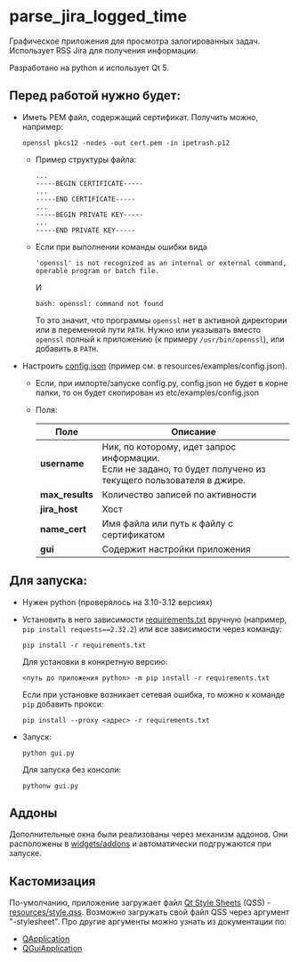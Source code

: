 # parse_jira_logged_time

Графическое приложения для просмотра залогированных задач.
Использует RSS Jira для получения информации.

Разработано на python и использует Qt 5.

## Перед работой нужно будет:
  * Иметь PEM файл, содержащий сертификат. Получить можно, например:
    ```
    openssl pkcs12 -nodes -out cert.pem -in ipetrash.p12
    ```
    
    * Пример структуры файла:
      ```
      ...
      -----BEGIN CERTIFICATE-----
      ...
      -----END CERTIFICATE-----
      ...
      -----BEGIN PRIVATE KEY-----
      ...
      -----END PRIVATE KEY-----
      ```
      
    * Если при выполнении команды ошибки вида
      ```
      'openssl' is not recognized as an internal or external command, operable program or batch file.
      ```
      И
      ```
      bash: openssl: command not found
      ```
      
      То это значит, что программы `openssl` нет в активной директории или в переменной пути `PATH`.
      Нужно или указывать вместо `openssl` полный к приложению (к примеру `/usr/bin/openssl`), или добавить в `PATH`. 

  * Настроить [config.json](resources/examples/config.json) (пример см. в resources/examples/config.json).
    * Если, при импорте/запуске config.py, config.json не будет в корне папки, то он будет скопирован из etc/examples/config.json
    * Поля:
  
      | Поле            | Описание                                                                                                          |
      |-----------------|-------------------------------------------------------------------------------------------------------------------|
      | **username**    | Ник, по которому, идет запрос информации.<br/>Если не задано, то будет получено из текущего пользователя в джире. |
      | **max_results** | Количество записей по активности                                                                                  |
      | **jira_host**   | Хост                                                                                                              |
      | **name_cert**   | Имя файла или путь к файлу с сертификатом                                                                         |
      | **gui**         | Содержит настройки приложения                                                                                     |

## Для запуска:
  * Нужен python (проверялось на 3.10-3.12 версиях)
  * Установить в него зависимости [requirements.txt](requirements.txt) вручную (например, `pip install requests==2.32.2`) или все зависимости через команду:
    ```
    pip install -r requirements.txt
    ```
    Для установки в конкретную версию:
    ```
    <путь до приложения python> -m pip install -r requirements.txt
    ```
	Если при установке возникает сетевая ошибка, то можно к команде `pip` добавить прокси:
	```
	pip install --proxy <адрес> -r requirements.txt
	```
  * Запуск:
    ```
    python gui.py
    ```
    
    Для запуска без консоли:
    ```
    pythonw gui.py
    ```

## Аддоны

Дополнительные окна были реализованы через механизм аддонов.
Они расположены в [widgets/addons](widgets/addons) и автоматически подгружаются при запуске.

## Кастомизация

По-умолчанию, приложение загружает файл [Qt Style Sheets](https://doc.qt.io/qt-5/stylesheet.html) (QSS) - [resources/style.qss](resources/style.qss).
Возможно загружать свой файл QSS через аргумент "-stylesheet".
Про другие аргументы можно узнать из документации по:
* [QApplication](https://doc.qt.io/qt-5/qapplication.html#QApplication)
* [QGuiApplication](https://doc.qt.io/qt-5/qguiapplication.html#supported-command-line-options)
